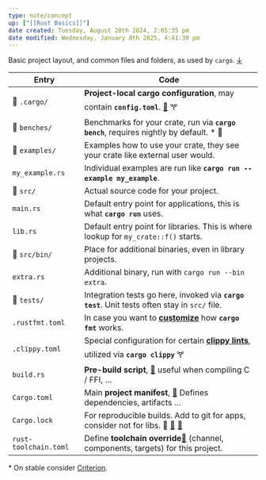 ```yaml
---
type: note/concept
up: ["[[Rust Basics]]"]
date created: Tuesday, August 20th 2024, 2:05:35 pm
date modified: Wednesday, January 8th 2025, 4:41:30 pm
---
```


Basic project layout, and common files and folders, as used by `cargo`. [↓](https://cheats.rs/#cargo "On this site, below.")

|Entry|Code|
|---|---|
|📁 `.cargo/`|**Project-local cargo configuration**, may contain **`config.toml`**. [🔗](https://doc.rust-lang.org/cargo/reference/config.html "Third-party site (mainly used in conjunction with other symbols).") 🝖|
|📁 `benches/`|Benchmarks for your crate, run via **`cargo bench`**, requires nightly by default. * 🚧|
|📁 `examples/`|Examples how to use your crate, they see your crate like external user would.|
|`my_example.rs`|Individual examples are run like **`cargo run --example my_example`**.|
|📁 `src/`|Actual source code for your project.|
|`main.rs`|Default entry point for applications, this is what **`cargo run`** uses.|
|`lib.rs`|Default entry point for libraries. This is where lookup for `my_crate::f()` starts.|
|📁 `src/bin/`|Place for additional binaries, even in library projects.|
|`extra.rs`|Additional binary, run with `cargo run --bin extra`.|
|📁 `tests/`|Integration tests go here, invoked via **`cargo test`**. Unit tests often stay in `src/` file.|
|`.rustfmt.toml`|In case you want to [**customize**](https://rust-lang.github.io/rustfmt/) how **`cargo fmt`** works.|
|`.clippy.toml`|Special configuration for certain [**clippy lints**](https://rust-lang.github.io/rust-clippy/master/index.html), utilized via **`cargo clippy`** 🝖|
|`build.rs`|**Pre-build script**, [🔗](https://doc.rust-lang.org/cargo/reference/build-scripts.html "Third-party site (mainly used in conjunction with other symbols).") useful when compiling C / FFI, …|
|`Cargo.toml`|Main **project manifest**, [🔗](https://doc.rust-lang.org/cargo/reference/manifest.html "Third-party site (mainly used in conjunction with other symbols).") Defines dependencies, artifacts …|
|`Cargo.lock`|For reproducible builds. Add to git for apps, consider not for libs. 💬 [🔗](https://blog.rust-lang.org/2023/08/29/committing-lockfiles.html "Third-party site (mainly used in conjunction with other symbols).") [🔗](https://old.reddit.com/r/rust/comments/164qfjm/change_in_guidance_on_committing_lockfiles_rust/jya8ouf/ "Third-party site (mainly used in conjunction with other symbols).")|
|`rust-toolchain.toml`|Define **toolchain override**[🔗](https://rust-lang.github.io/rustup/overrides.html "Third-party site (mainly used in conjunction with other symbols).") (channel, components, targets) for this project.|

* On stable consider [Criterion](https://github.com/bheisler/criterion.rs).